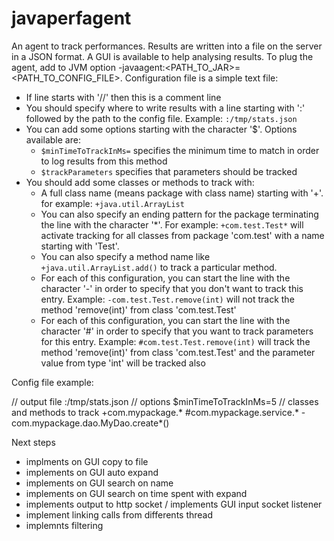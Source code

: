javaperfagent
=============

An agent to track performances. Results are written into a file on the server in a JSON format. A GUI is available to help analysing results.
To plug the agent, add to JVM option -javaagent:\<PATH_TO_JAR\>=\<PATH_TO_CONFIG_FILE\>.
Configuration file is a simple text file:
* If line starts with '//' then this is a comment line
* You should specify where to write results with a line starting with ':' followed by the path to the config file. Example:
<code>:/tmp/stats.json</code>
* You can add some options starting with the character '$'. Options available are:
  * <code>$minTimeToTrackInMs=<TIME IN MS></code>
specifies the minimum time to match in order to log results from this method
  * <code>$trackParameters</code>
specifies that parameters should be tracked
* You should add some classes or methods to track with: 
  * A full class name (means package with class name) starting with '+'. for example:
  <code>+java.util.ArrayList</code>
  * You can also specify an ending pattern for the package terminating the line with the character '\*'. For example:  <code>+com.test.Test*</code> will activate tracking for all classes from package 'com.test' with a name starting with 'Test'.
  * You can also specify a method name like <code>+java.util.ArrayList.add()</code> to track a particular method.
  * For each of this configuration, you can start the line with the character '-' in order to specify that you don't want to   track this entry. Example: <code>-com.test.Test.remove(int)</code> will not track the method 'remove(int)' from class 'com.test.Test'
  * For each of this configuration, you can start the line with the character '#' in order to specify that you want to track parameters for this entry. Example: <code>#com.test.Test.remove(int)</code> will track the method 'remove(int)' from class 'com.test.Test' and the parameter value from type 'int' will be tracked also

Config file example:

 // output file
 :/tmp/stats.json
 // options
 $minTimeToTrackInMs=5
 // classes and methods to track
 \+com.mypackage.\*
 \#com.mypackage.service.\*
 \-com.mypackage.dao.MyDao.create\*()

Next steps
* implments on GUI copy to file
* implements on GUI auto expand
* implements on GUI search on name
* implements on GUI search on time spent with expand 
* implements output to http socket / implements GUI input socket listener
* implement linking calls from differents thread
* implemnts filtering

